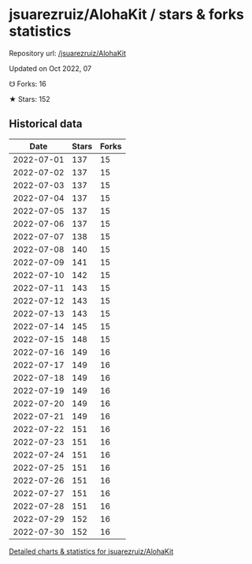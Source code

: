 # jsuarezruiz/AlohaKit / stars & forks statistics

Repository url: [/jsuarezruiz/AlohaKit](https://github.com/jsuarezruiz/AlohaKit)

Updated on Oct 2022, 07

☋ Forks: 16

★ Stars: 152

## Historical data
| Date | Stars | Forks |
|------|-------|-------|
| 2022-07-01 | 137 | 15 | 
| 2022-07-02 | 137 | 15 | 
| 2022-07-03 | 137 | 15 | 
| 2022-07-04 | 137 | 15 | 
| 2022-07-05 | 137 | 15 | 
| 2022-07-06 | 137 | 15 | 
| 2022-07-07 | 138 | 15 | 
| 2022-07-08 | 140 | 15 | 
| 2022-07-09 | 141 | 15 | 
| 2022-07-10 | 142 | 15 | 
| 2022-07-11 | 143 | 15 | 
| 2022-07-12 | 143 | 15 | 
| 2022-07-13 | 143 | 15 | 
| 2022-07-14 | 145 | 15 | 
| 2022-07-15 | 148 | 15 | 
| 2022-07-16 | 149 | 16 | 
| 2022-07-17 | 149 | 16 | 
| 2022-07-18 | 149 | 16 | 
| 2022-07-19 | 149 | 16 | 
| 2022-07-20 | 149 | 16 | 
| 2022-07-21 | 149 | 16 | 
| 2022-07-22 | 151 | 16 | 
| 2022-07-23 | 151 | 16 | 
| 2022-07-24 | 151 | 16 | 
| 2022-07-25 | 151 | 16 | 
| 2022-07-26 | 151 | 16 | 
| 2022-07-27 | 151 | 16 | 
| 2022-07-28 | 151 | 16 | 
| 2022-07-29 | 152 | 16 | 
| 2022-07-30 | 152 | 16 | 


[Detailed charts & statistics for jsuarezruiz/AlohaKit](https://reviewgithub.com/rep/jsuarezruiz/AlohaKit)
